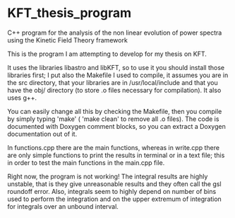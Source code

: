 # KFT_thesis_program
C++ program for the analysis of the non linear evolution of power spectra using the Kinetic Field Theory framework

This is the program I am attempting to develop for my thesis on KFT.

It uses the libraries libastro and libKFT, so to use it you should install those libraries first; I put also the Makefile I used to compile, it assumes you are in the src directory, that your libraries are in /usr/local/include and that you have the obj/ directory (to store .o files necessary for compilation). It also uses g++.

You can easily change all this by checking the Makefile, then you compile by simply typing 'make' ( 'make clean' to remove all .o files). The code is documented with Doxygen comment blocks, so you can extract a Doxygen documentation out of it.

In functions.cpp there are the main functions, whereas in write.cpp there are only simple functions to print the results in terminal or in a text file; this in order to test the main functions in the main.cpp file.

Right now, the program is not working! The integral results are highly unstable, that is they give unreasonable results and they often call the gsl roundoff error. Also, integrals seem to highly depend on number of bins used to perform the integration and on the upper extremum of integration for integrals over an unbound interval.
